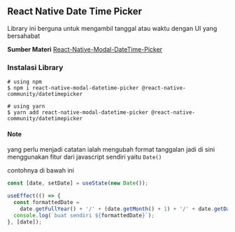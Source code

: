 ## React Native Date Time Picker

Library ini berguna untuk mengambil tanggal atau waktu dengan UI yang bersahabat

**Sumber Materi**
[React-Native-Modal-DateTime-Picker](https://github.com/mmazzarolo/react-native-modal-datetime-picker)

### Instalasi Library

```
# using npm
$ npm i react-native-modal-datetime-picker @react-native-community/datetimepicker

# using yarn
$ yarn add react-native-modal-datetime-picker @react-native-community/datetimepicker

```

#### Note

yang perlu menjadi catatan ialah mengubah format tanggalan
jadi di sini menggunakan fitur dari javascript sendiri yaitu `Date()`

contohnya di bawah ini

```javascript
const [date, setDate] = useState(new Date());

useEffect(() => {
  const formattedDate =
    date.getFullYear() + '/' + (date.getMonth() + 1) + '/' + date.getDate();
  console.log(`buat sendiri ${formattedDate}`);
}, [date]);
```
